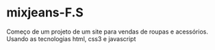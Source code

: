 # mixjeans-F.S
Começo de um projeto de um site para vendas de roupas e acessórios. Usando as tecnologias html, css3 e javascript
